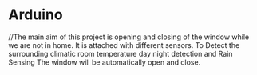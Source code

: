 # Arduino
//The main aim of this project is opening and closing of the window while we are not in home.
It is attached with different sensors.
To Detect the surrounding climatic room temperature day night detection and Rain Sensing
The window will be automatically open and close.
